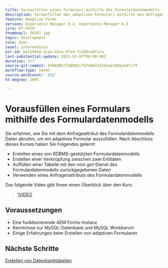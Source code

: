 ```yaml
---
title: Vorausfüllen eines Formulars mithilfe des Formulardatenmodells
description: Vorausfüllen des adaptiven Formulars mithilfe des Anfragenattributs des Formulardatenmodells
feature: Adaptive Forms
version: Experience Manager 6.4, Experience Manager 6.5
jira: KT-4419
thumbnail: 36387.jpg
topic: Development
role: User
level: Intermediate
exl-id: be519d58-1caa-42ea-97a9-7cd38ce8faca
last-substantial-update: 2021-01-07T00:00:00Z
duration: 177
source-git-commit: 03b68057748892c757e0b5315d3a41d0a2e4fc79
workflow-type: tm+mt
source-wordcount: '112'
ht-degree: 100%

---
```


# Vorausfüllen eines Formulars mithilfe des Formulardatenmodells

Sie erfahren, wie Sie mit dem Anfrageattribut des Formulardatenmodells Daten abrufen, um ein adaptives Formular auszufüllen.
Nach Abschluss dieses Kurses haben Sie Folgendes gelernt:

* Erstellen eines von RDBMS-gestützten Formulardatenmodells
* Erstellen einer Verknüpfung zwischen zwei Entitäten
* Auffüllen einer Tabelle mit den vom _get_-Dienst des Formulardatenmodells zurückgegebenen Daten
* Verwenden eines Anfragenattributs des Formulardatenmodells

Das folgende Video gibt Ihnen einen Überblick über den Kurs:
>[!VIDEO](https://video.tv.adobe.com/v/36387?quality=12&learn=on)

## Voraussetzungen

* Eine funktionierende AEM Forms-Instanz
* Kenntnisse zur MySQL-Datenbank und MySQL Workbench
* Einige Erfahrungen beim Erstellen von adaptiven Formularen

## Nächste Schritte

[Erstellen von Datenbanktabellen](./create-database-tables.md)

